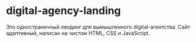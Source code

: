 # digital-agency-landing
Это одностраничный лендинг для вымышленного digital-агентства.   Сайт адаптивный, написан на чистом HTML, CSS и JavaScript.
